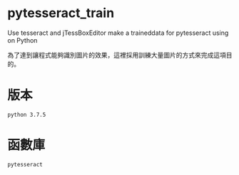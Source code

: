 # pytesseract_train
Use tesseract and jTessBoxEditor make a traineddata for pytesseract using on Python

為了達到讓程式能夠識別圖片的效果，這裡採用訓練大量圖片的方式來完成這項目的。

# 版本
`python 3.7.5`
# 函數庫
`pytesseract`


